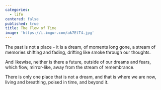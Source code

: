 ```yaml
---
categories:
  - life
centered: false
published: true
title: The Flow of Time
image: 'https://i.imgur.com/ak7EtT4.jpg'
---
```

The past is not a place -
it is a dream, 
of moments long gone,
a stream of memories
shifting and fading,
drifting like smoke
through our thoughts.

And likewise,
neither is there a future,
outside of our dreams and fears,
which flow, mirror-like,
away from the stream
of remembrance.

There is only one place
that is not a dream,
and that is where
we are now,
living and breathing,
poised in time,
and beyond it.
